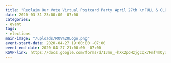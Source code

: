 ```yaml
---
title: "Reclaim Our Vote Virtual Postcard Party April 27th \nFULL & CLOSED TO ENROLLMENT"
date: 2020-03-31 23:00:00 -07:00
categories:
- event
tags:
- elections
main-image: "/uploads/ROV%20Logo.png"
event-start-date: 2020-04-27 19:00:00 -07:00
event-end-date: 2020-04-27 21:00:00 -07:00
RSVP-link: https://docs.google.com/forms/d/13mn_-hXK2poHzjgcqx7Fmf4mOyxPs_TRUPCdkXINaMA/edit
---
```


